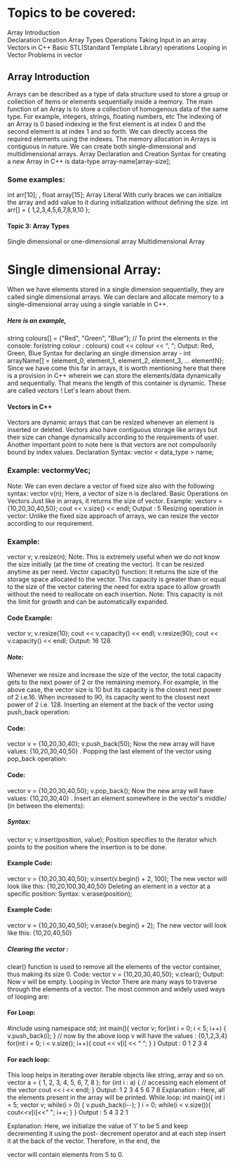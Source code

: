 # Topics to be covered:
Array Introduction  
Declaration 
Creation
Array Types
Operations
Taking Input in an array
Vectors in C++
Basic STL(Standard Template Library) operations
Looping in Vector
Problems in vector

## Array Introduction
Arrays can be described as a type of data structure used to store a group or collection of items or
elements sequentially inside a memory.
The main function of an Array is to store a collection of homogenous data of the same type. For
example, integers, strings, floating numbers, etc
The indexing of an Array is 0 based indexing ie the first element is at index 0 and the second
element is at index 1 and so forth. We can directly access the required elements using the
indexes.
The memory allocation in Arrays is contiguous in nature.
We can create both single-dimensional and multidimensional arrays.
Array Declaration and Creation
Syntax for creating a new Array in C++ is data-type array-name[array-size];
### Some examples:

int arr[10]; , float array[15];
Array Literal
With curly braces we can initialize the array and add value to it during initialization without defining
the size.
int arr[] = { 1,2,3,4,5,6,7,8,9,10 };
#### Topic 3: Array Types
Single dimensional or one-dimensional array
Multidimensional Array
# Single dimensional Array:
When we have elements stored in a single dimension sequentially, they are called single dimensional
arrays.
We can declare and allocate memory to a single-dimensional array using a single variable in C++.
##### Here is an example,
string colours[] = {"Red", "Green", "Blue"};
// To print the elements in the console:
for(string colour : colours)
cout << colour << “, “;
Output:
Red, Green, Blue
Syntax for declaring an single dimension array -
int arrayName[] = {element_0, element_1, element_2, element_3, ...
elementN};
Since we have come this far in arrays, it is worth mentioning here that there is a provision in C++
wherein we can store the elements/data dynamically and sequentially. That means the length of this
container is dynamic. These are called vectors ! Let's learn about them.
#### Vectors in C++
Vectors are dynamic arrays that can be resized whenever an element is inserted or deleted. Vectors
also have contiguous storage like arrays but their size can change dynamically according to the
requirements of user. Another important point to note here is that vectors are not compulsorily bound
by index values.
Declaration Syntax:
vector < data_type > name;

### Example: vector<int>myVec;
Note: We can even declare a vector of fixed size also with the following syntax:
vector<int> v(n);
Here, a vector of size n is declared.
Basic Operations on Vectors
Just like in arrays, it returns the size of vector.
Example:
vector<int>v = {10,20,30,40,50};
cout << v.size() << endl;
Output :
5
Resizing operation in vector:
Unlike the fixed size approach of arrays, we can resize the vector according to our requirement.
### Example:
vector<int> v;
v.resize(n);
Note: This is extremely useful when we do not know the size initially (at the time of creating the
vector). It can be resized anytime as per need.
Vector capacity() function: It returns the size of the storage space allocated to the vector. This
capacity is greater than or equal to the size of the vector catering the need for extra space to allow
growth without the need to reallocate on each insertion.
Note: This capacity is not the limit for growth and can be automatically expanded.
#### Code Example:
vector<int> v;
v.resize(10);
cout << v.capacity() << endl;
v.resize(90);
cout << v.capacity() << endl;
Output:
16
128

##### Note:
Whenever we resize and increase the size of the vector, the total capacity gets to the next
power of 2 or the remaining memory. For example, in the above case, the vector size is 10 but its
capacity is the closest next power of 2 i.e.16. When increased to 90, its capacity went to the closest
next power of 2 i.e. 128.
Inserting an element at the back of the vector using push_back operation:
#### Code:
vector<int> v = {10,20,30,40};
v.push_back(50);
Now the new array will have values: {10,20,30,40,50} .
Popping the last element of the vector using pop_back operation:
#### Code:
vector<int> v = {10,20,30,40,50};
v.pop_back();
Now the new array will have values: {10,20,30,40} .
Insert an element somewhere in the vector's middle/ (in between the elements):
##### Syntax:
vector<int> v;
v.insert(position, value);
Position specifies to the iterator which points to the position where the insertion is to be done.
#### Example Code:
vector<int> v = {10,20,30,40,50};
v.insert(v.begin() + 2, 100);
The new vector will look like this:
{10,20,100,30,40,50}
Deleting an element in a vector at a specific position:
Syntax:
v.erase(position);
#### Example Code:
vector<int> v = {10,20,30,40,50};
v.erase(v.begin() + 2);
The new vector will look like this:
{10,20,40,50}

##### Clearing the vector :
clear() function is used to remove all the elements of the vector container, thus making its size 0.
Code:
vector<int> v = {10,20,30,40,50};
v.clear();
Output:
Now v will be empty.
Looping in Vector
There are many ways to traverse through the elements of a vector. The most common and widely
used ways of looping are:
#### For Loop:
#include<iostream>
using namespace std;
int main(){
vector<int> v;
for(int i = 0; i < 5; i++) {
v.push_back(i);
}
// now by the above loop v will have the values : {0,1,2,3,4}
for(int i = 0; i < v.size(); i++){
cout << v[i] << “ “;
}
}
Output :
0 1 2 3 4
#### For each loop:
This loop helps in iterating over iterable objects like string, array and so on.
vector<int> a = { 1, 2, 3, 4, 5, 6, 7, 8 };
for (int i : a) {
// accessing each element of the vector
cout << i << endl;
}
Output:
1
2
3
4
5
6
7
8
Explanation : Here, all the elements present in the array will be printed.
While loop:
int main(){
int i = 5;
vector<int> v;
while(i > 0) {
v.push_back(i--);
}
i = 0;
while(i < v.size()){
cout<<v[i]<<" ";
i++;
}
}
Output : 5 4 3 2 1

Explanation: Here, we initialize the value of ‘i’ to be 5 and keep decrementing it using the post-
decrement operator and at each step insert it at the back of the vector. Therefore, in the end, the

vector will contain elements from 5 to 0.
